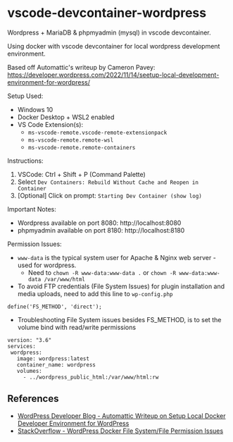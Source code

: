 # vscode-devcontainer-wordpress
Wordpress + MariaDB &amp; phpmyadmin (mysql) in vscode devcontainer.

Using docker with vscode devcontainer for local wordpress development environment.

Based off Automattic's writeup by Cameron Pavey: https://developer.wordpress.com/2022/11/14/seetup-local-development-environment-for-wordpress/

Setup Used:
- Windows 10
- Docker Desktop + WSL2 enabled
- VS Code Extension(s): 
    - `ms-vscode-remote.vscode-remote-extensionpack`
    - `ms-vscode-remote.remote-wsl`
    - `ms-vscode-remote.remote-containers`

Instructions:
1. VSCode: Ctrl + Shift + P (Command Palette)
2. Select `Dev Containers: Rebuild Without Cache and Reopen in Container`
3. [Optional] Click on prompt: `Starting Dev Container (show log)`

Important Notes:
- Wordpress available on port 8080: http://localhost:8080
- phpmyadmin available on port 8180: http://localhost:8180 

Permission Issues:
- `www-data` is the typical system user for Apache & Nginx web server - used for wordpress.
    - Need to `chown -R www-data:www-data .` or `chown -R www-data:www-data /var/www/html`
- To avoid FTP credentials (File System Issues) for plugin installation and media uploads, need to add this line to `wp-config.php`
```
define('FS_METHOD', 'direct');
```
- Troubleshooting File System issues besides FS_METHOD, is to set the volume bind with read/write permissions
```
version: "3.6"
services:
 wordpress:
   image: wordpress:latest
   container_name: wordpress
   volumes:
     - ../wordpress_public_html:/var/www/html:rw
```

## References
- [WordPress Developer Blog - Automattic Writeup on Setup Local Docker Developer Environment for WordPress](https://developer.wordpress.com/2022/11/14/seetup-local-development-environment-for-wordpress/)
- [StackOverflow - WordPress Docker File System/File Permission Issues](https://stackoverflow.com/questions/68343519/docker-wordpress-cant-update-install-plugins)